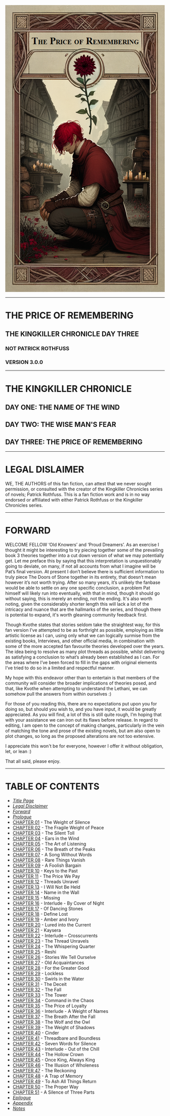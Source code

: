 ![THE PRICE OF REMEMBERING](images/cover.png)

---

# THE PRICE OF REMEMBERING

## THE KINGKILLER CHRONICLE DAY THREE

### NOT PATRICK ROTHFUSS

### VERSION 3.0.0

---

# THE KINGKILLER CHRONICLE

## DAY ONE: THE NAME OF THE WIND
## DAY TWO: THE WISE MAN'S FEAR
## DAY THREE: THE PRICE OF REMEMBERING

---

# LEGAL DISLAIMER

WE, THE AUTHORS of this fan fiction, can attest that we never sought permission, or consulted with the creator of the Kingkiller Chronicles series of novels; Patrick Rothfuss. This is a fan fiction work and is in no way endorsed or affiliated with either Patrick Rothfuss or the Kingkiller Chronicles series.

---

# FORWARD

WELCOME FELLOW ‘Old Knowers’ and ‘Proud Dreamers’. As an exercise I thought it might be interesting to try piecing together some of the prevailing book 3 theories together into a cut down version of what we may potentially get. Let me preface this by saying that this interpretation is unquestionably going to deviate, on many, if not all accounts from what I imagine will be Pat’s final version. At present I don’t believe there is sufficient information to truly piece The Doors of Stone together in its entirety, that doesn’t mean however it’s not worth trying. After so many years, it’s unlikely the fanbase would be able to settle on any one specific conclusion, a problem Pat himself will likely run into eventually, with that in mind, though it should go without saying, this is merely an ending, not the ending. It's also worth noting, given the considerably shorter length this will lack a lot of the intricacy and nuance that are the hallmarks of the series, and though there is potential to expand, it's worth gleaning community feedback first.

Though Kvothe states that stories seldom take the straightest way, for this fan version I’ve attempted to be as forthright as possible, employing as little artistic license as I can, using only what we can logically surmise from the existing books, Interviews, and other official media, in combination with some of the more accepted fan favourite theories developed over the years. The idea being to resolve as many plot threads as possible, whilst delivering as satisfying a conclusion to what’s already been established as I can. For the areas where I’ve been forced to fill in the gaps with original elements I’ve tried to do so in a limited and respectful manner.

My hope with this endeavor other than to entertain is that members of the community will consider the broader implications of theories posed, and that, like Kvothe when attempting to understand the Lethani, we can somehow pull the answers from within ourselves :)

For those of you reading this, there are no expectations put upon you for doing so, but should you wish to, and you have input, it would be greatly appreciated. As you will find, a lot of this is still quite rough, I’m hoping that with your assistance we can iron out its flaws before release. In regard to editing, I am open to the concept of making changes, particularly in the vein of matching the tone and prose of the existing novels, but am also open to plot changes, so long as the proposed alterations are not too extensive.

I appreciate this won't be for everyone, however I offer it without obligation, let, or lean :)

That all said, please enjoy.

---

# TABLE OF CONTENTS

* [*Title Page*](#the-price-of-remembering)
* [*Legal Disclaimer*](#legal-disclaimer)
* [*Forward*](#forward)
* [*Prologue*](Prologue.md)
* [CHAPTER 01](CHAPTER_01.md) - The Weight of Silence
* [CHAPTER 02](CHAPTER_02.md) - The Fragile Weight of Peace
* [CHAPTER 03](CHAPTER_03.md) - The Silent Toll
* [CHAPTER 04](CHAPTER_04.md) - Ears in the Wind
* [CHAPTER 05](CHAPTER_05.md) - The Art of Listening
* [CHAPTER 06](CHAPTER_06.md) - The Breath of the Peaks
* [CHAPTER 07](CHAPTER_07.md) - A Song Without Words
* [CHAPTER 08](CHAPTER_08.md) - Rare Things Vanish
* [CHAPTER 09](CHAPTER_09.md) - A Foolish Bargain
* [CHAPTER 10](CHAPTER_10.md) - Keys to the Past
* [CHAPTER 11](CHAPTER_11.md) - The Price We Pay
* [CHAPTER 12](CHAPTER_12.md) - Threads Unravel
* [CHAPTER 13](CHAPTER_13.md) - I Will Not Be Held
* [CHAPTER 14](CHAPTER_14.md) - Name in the Wall
* [CHAPTER 15](CHAPTER_15.md) - Missing
* [CHAPTER 16](CHAPTER_16.md) - Interlude - By Cover of Night
* [CHAPTER 17](CHAPTER_17.md) - Of Dancing Stones
* [CHAPTER 18](CHAPTER_18.md) - Define Lost
* [CHAPTER 19](CHAPTER_19.md) - Amber and Ivory
* [CHAPTER 20](CHAPTER_20.md) - Lured into the Current
* [CHAPTER 21](CHAPTER_21.md) - Kaysera
* [CHAPTER 22](CHAPTER_22.md) - Interlude – Crosscurrents
* [CHAPTER 23](CHAPTER_23.md) - The Thread Unravels
* [CHAPTER 24](CHAPTER_24.md) - The Whispering Quarter
* [CHAPTER 25](CHAPTER_25.md) - Reshi
* [CHAPTER 26](CHAPTER_26.md) - Stories We Tell Ourselve
* [CHAPTER 27](CHAPTER_27.md) - Old Acquaintances
* [CHAPTER 28](CHAPTER_28.md) - For the Greater Good
* [CHAPTER 29](CHAPTER_29.md) - Lockless
* [CHAPTER 30](CHAPTER_30.md) - Swirls in the Water
* [CHAPTER 31](CHAPTER_31.md) - The Deceit
* [CHAPTER 32](CHAPTER_32.md) - The Fall
* [CHAPTER 33](CHAPTER_33.md) - The Tower
* [CHAPTER 34](CHAPTER_34.md) - Command in the Chaos
* [CHAPTER 35](CHAPTER_35.md) - The Price of Loyalty
* [CHAPTER 36](CHAPTER_36.md) - Interlude - A Weight of Names
* [CHAPTER 37](CHAPTER_37.md) - The Breath After the Fall
* [CHAPTER 38](CHAPTER_38.md) - The Wolf and the Owl
* [CHAPTER 39](CHAPTER_39.md) - The Weight of Shadows
* [CHAPTER 40](CHAPTER_40.md) - Cinder
* [CHAPTER 41](CHAPTER_41.md) - Threadbare and Boundless
* [CHAPTER 42](CHAPTER_42.md) - Seven Words for Silence
* [CHAPTER 43](CHAPTER_43.md) - Interlude - Out of the Chill
* [CHAPTER 44](CHAPTER_44.md) - The Hollow Crown
* [CHAPTER 45](CHAPTER_45.md) - Once King, Always King
* [CHAPTER 46](CHAPTER_46.md) - The Illusion of Wholeness
* [CHAPTER 47](CHAPTER_47.md) - The Reckoning
* [CHAPTER 48](CHAPTER_48.md) - A Trap of Memory
* [CHAPTER 49](CHAPTER_49.md) - To Ash All Things Return
* [CHAPTER 50](CHAPTER_50.md) - The Proper Way
* [CHAPTER 51](CHAPTER_51.md) - A Silence of Three Parts
* [*Epilogue*](Epilogue.md)
* [*Appendix*](Appendix.md)
* [*Notes*](Notes.md)
